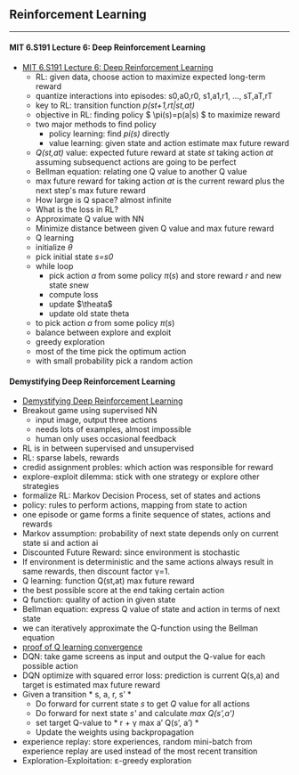 ## Reinforcement Learning


---------------------

#### MIT 6.S191 Lecture 6: Deep Reinforcement Learning
* [MIT 6.S191 Lecture 6: Deep Reinforcement Learning](https://www.youtube.com/watch?v=xWe58WGWmlk&index=4&list=PLkkuNyzb8LmxFutYuPA7B4oiMn6cjD6Rs)
  * RL: given data, choose action to maximize expected long-term reward
  * quantize interactions into episodes: s0,a0,r0, s1,a1,r1, ..., sT,aT,rT
  * key to RL: transition function *p(st+1,rt|st,at)*
  * objective in RL: finding policy $ \pi(s)=p(a|s) \$ to maximize reward
  * two major methods to find policy
    * policy learning: find *pi(s)* directly
    * value learning: given state and action estimate max future reward
  * *Q(st,at)* value: expected future reward at state *st* taking action *at* assuming subsequenct actions are going to be perfect
  * Bellman equation: relating one Q value to another Q value
  * max future reward for taking action *at* is the current reward plus the next step's max future reward 
  * How large is Q space? almost infinite
  * What is the loss in RL?
  * Approximate Q value with NN
  * Minimize distance between given Q value and max future reward
  * Q learning
   - initialize $\theta$
   - pick initial state *s=s0*
   - while loop
     - pick action *a* from some policy $\pi(s)$ and store reward *r* and new state *s*new
     - compute loss
     - update $\theata$
     - update old state theta
  * to pick action *a* from some policy $\pi(s)$ 
   - balance between explore and exploit
   - greedy exploration
   - most of the time pick the optimum action
   - with small probability pick a random action
   
  
    
#### Demystifying Deep Reinforcement Learning  
* [Demystifying Deep Reinforcement Learning](https://www.nervanasys.com/demystifying-deep-reinforcement-learning/)
* Breakout game using supervised NN
  - input image, output three actions
  - needs lots of examples, almost impossible
  - human only uses occasional feedback
* RL is in between supervised and unsupervised
* RL: sparse labels, rewards
* credid assignment probles: which action was responsible for reward
* explore-exploit dilemma: stick with one strategy or explore other strategies
* formalize RL: Markov Decision Process, set of states and actions
* policy: rules to perform actions, mapping from state to action
* one episode or game forms a finite sequence of states, actions and rewards
* Markov assumption: probability of next state depends only on current state si and action ai
* Discounted Future Reward: since environment is stochastic
* If environment is deterministic and the same actions always result in same rewards, then discount factor γ=1.
* Q learning: function Q(st,at) max future reward 
* the best possible score at the end taking certain action
* Q function: quality of action in given state
* Bellman equation: express Q value of state and action in terms of next state
* we can iteratively approximate the Q-function using the Bellman equation
* [proof of Q learning convergence](http://users.isr.ist.utl.pt/~mtjspaan/readingGroup/ProofQlearning.pdf)
* DQN: take game screens as input and output the Q-value for each possible action
* DQN optimize with squared error loss: prediction is current Q(s,a) and target is estimated max future reward
* Given a transition * s, a, r, s’ *
  - Do forward for current state *s* to get *Q* value for all actions
  - Do forward for next state *s'*  and calculate *max Q(s',a')*
  - set target Q-value to * r + γ max a’ Q(s’, a’) *
  - Update the weights using backpropagation
 * experience replay: store experiences, random mini-batch from experience replay are used instead of the most recent transition
 * Exploration-Exploitation: ε-greedy exploration
  
  
   
  
  
  


 



